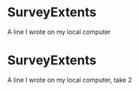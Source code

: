 # SurveyExtents
A line I wrote on my local computer
# SurveyExtents
A line I wrote on my local computer, take 2
